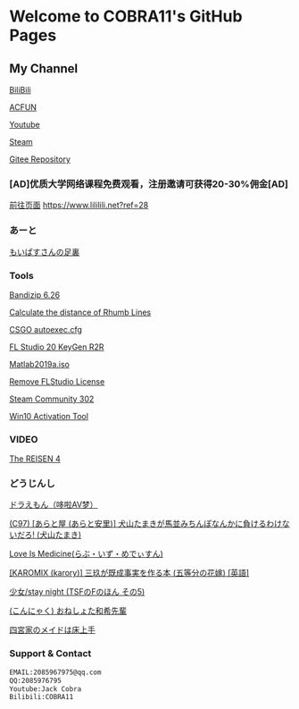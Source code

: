 # Welcome to COBRA11's GitHub Pages



## My Channel
[BiliBili](https://space.bilibili.com/21016018)

[ACFUN](https://www.acfun.cn/u/13268855)

[Youtube](https://www.youtube.com/channel/UC6bz1csHtb0J1y1uUX1QbQQ)

[Steam](http://steamcommunity.com/id/CNCOBRA11)

[Gitee Repository](https://gitee.com/COBRA11/JackCobra/blob/master/README.md)

### [AD]优质大学网络课程免费观看，注册邀请可获得20-30%佣金[AD] 
[前往页面](https://www.lililili.net?ref=28)   https://www.lililili.net?ref=28

### あーと
[もいぱすさんの足裏](https://jackcobra11.github.io/もいぱす.png)

### Tools

[Bandizip 6.26](https://jackcobra11.github.io/BANDIZIP-SETUP.EXE)

[Calculate the distance of Rhumb Lines](https://jackcobra11.github.io/RhumbLines.html)

[CSGO autoexec.cfg](https://jackcobra11.github.io/autoexec.cfg)

[FL Studio 20 KeyGen R2R](https://gitee.com/COBRA11/JackCobra/raw/master/FLStudio20KeyGenR2R.exe)

[Matlab2019a.iso](https://www.iemblog.com/?p=1865%40lang%3Dcn&lang=en)

[Remove FLStudio License](https://jackcobra11.github.io/REMOVE_FLStudio_License.reg)

[Steam Community 302](https://gitee.com/COBRA11/PULL/raw/master/steam302.zip)

[Win10 Activation Tool](https://jackcobra11.github.io/DigitalLicense.zip)

### VIDEO
[The REISEN 4](https://jackcobra11.github.io/Video/TheREISEN4.html)

### どうじんし

[ドラえもん（哆啦AV梦）](https://jackcobra11.github.io/%E6%9C%AC%E5%AD%90/%E3%83%89%E3%83%A9%E3%81%88%E3%82%82%E3%82%93/)

[(C97) [あらと屋 (あらと安里)] 犬山たまきが馬並みちんぽなんかに負けるわけないだろ! (犬山たまき)](https://jackcobra11.github.io/%E6%9C%AC%E5%AD%90/(C97)%20[%E3%81%82%E3%82%89%E3%81%A8%E5%B1%8B%20(%E3%81%82%E3%82%89%E3%81%A8%E5%AE%89%E9%87%8C)]%20%E7%8A%AC%E5%B1%B1%E3%81%9F%E3%81%BE%E3%81%8D%E3%81%8C%E9%A6%AC%E4%B8%A6%E3%81%BF%E3%81%A1%E3%82%93%E3%81%BD%E3%81%AA%E3%82%93%E3%81%8B%E3%81%AB%E8%B2%A0%E3%81%91%E3%82%8B%E3%82%8F%E3%81%91%E3%81%AA%E3%81%84%E3%81%A0%E3%82%8D!%20(%E7%8A%AC%E5%B1%B1%E3%81%9F%E3%81%BE%E3%81%8D)/)

[Love Is Medicine(らぶ・いず・めでぃすん)](https://jackcobra11.github.io/%E6%9C%AC%E5%AD%90/LoveIsMedicine/)

[[KAROMIX (karory)] 三玖が既成事実を作る本 (五等分の花嫁) [英語]](https://jackcobra11.github.io/%E6%9C%AC%E5%AD%90/[KAROMIX%20(karory)]%20%E4%B8%89%E7%8E%96%E3%81%8C%E6%97%A2%E6%88%90%E4%BA%8B%E5%AE%9F%E3%82%92%E4%BD%9C%E3%82%8B%E6%9C%AC%20(%E4%BA%94%E7%AD%89%E5%88%86%E3%81%AE%E8%8A%B1%E5%AB%81)%20[%E8%8B%B1%E8%AA%9E]/)

[少女/stay night (TSFのFのほん その5)](https://jackcobra11.github.io/本子/Shoujo_staynight.html)

[(こんにゃく) おねしょた和希先輩](https://jackcobra11.github.io/%E6%9C%AC%E5%AD%90/[%E3%81%93%E3%82%93%E3%81%AB%E3%82%83%E3%81%8F]%20%E3%81%8A%E3%81%AD%E3%81%97%E3%82%87%E3%81%9F%E5%92%8C%E5%B8%8C%E5%85%88%E8%BC%A9/)

[四宮家のメイドは床上手](https://jackcobra11.github.io/%E6%9C%AC%E5%AD%90/Shinomiya_no_Maid_wa_Tokojyouzu/)



### Support & Contact
```markdown
EMAIL:2085967975@qq.com
QQ:2085976795
Youtube:Jack Cobra
Bilibili:COBRA11
```
